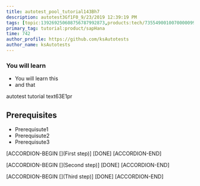 ```yaml
---
title: autotest_pool_tutorial143Bh7
description: autotest3Gf1F0_9/23/2019 12:39:19 PM
tags: [topic:139269250608756787992873,products:tech/73554900100700000996,tutorial:experience/advanced]
primary_tag: tutorial:product/sapHana
time: 742
author_profile: https://github.com/ksAutotests
author_name: ksAutotests
---
```

### You will learn
- You will learn this
- and that

autotest tutorial text63E1pr

## Prerequisites
- Prerequisute1
- Prerequisute2
- Prerequisute3

[ACCORDION-BEGIN [](First step)]
[DONE]
[ACCORDION-END]

[ACCORDION-BEGIN [](Second step)]
[DONE]
[ACCORDION-END]

[ACCORDION-BEGIN [](Third step)]
[DONE]
[ACCORDION-END]

